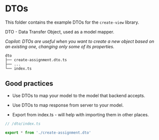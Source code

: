 # DTOs

This folder contains the example DTOs for the `create-view` library.

DTO - Data Transfer Object, used as a model mapper.


*Copilot: DTOs are useful when you want to create a new object based on an existing one, changing only some of its properties.*

```
dto
├── create-assignment.dto.ts
├── ...
└── index.ts
```

## Good practices
* Use DTOs to map your model to the model that backend accepts.

* Use DTOs to map response from server to your model.

* Export from index.ts - will help with importing them in other places.

```typescript
// /dto/index.ts

export * from './create-assignment.dto'
```
